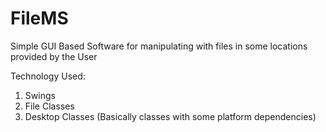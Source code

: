 # FileMS
Simple GUI Based Software for manipulating with files in some locations provided by the User

Technology Used:
  1. Swings
  2. File Classes
  3. Desktop Classes (Basically classes with some platform dependencies)
